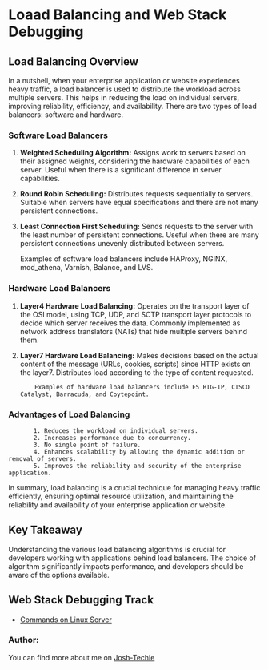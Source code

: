 
# Loaad Balancing and Web Stack Debugging

## Load Balancing Overview

In a nutshell, when your enterprise application or website experiences heavy traffic, a load balancer is used to distribute the workload across multiple servers. This helps in reducing the load on individual servers, improving reliability, efficiency, and availability. There are two types of load balancers: software and hardware.

### Software Load Balancers

1. **Weighted Scheduling Algorithm:**
   Assigns work to servers based on their assigned weights, considering the hardware capabilities of each server. Useful when there is a significant difference in server capabilities.

2. **Round Robin Scheduling:**
      Distributes requests sequentially to servers. Suitable when servers have equal specifications and there are not many persistent connections.

3. **Least Connection First Scheduling:**
         Sends requests to the server with the least number of persistent connections. Useful when there are many persistent connections unevenly distributed between servers.

	 Examples of software load balancers include HAProxy, NGINX, mod_athena, Varnish, Balance, and LVS.

### Hardware Load Balancers

1. **Layer4 Hardware Load Balancing:**
	    Operates on the transport layer of the OSI model, using TCP, UDP, and SCTP transport layer protocols to decide which server receives the data. Commonly implemented as network address translators (NATs) that hide multiple servers behind them.

2. **Layer7 Hardware Load Balancing:**
	       Makes decisions based on the actual content of the message (URLs, cookies, scripts) since HTTP exists on the layer7. Distributes load according to the type of content requested.

	       Examples of hardware load balancers include F5 BIG-IP, CISCO Catalyst, Barracuda, and Coytepoint.

### Advantages of Load Balancing

	       1. Reduces the workload on individual servers.
	       2. Increases performance due to concurrency.
	       3. No single point of failure.
	       4. Enhances scalability by allowing the dynamic addition or removal of servers.
	       5. Improves the reliability and security of the enterprise application.

In summary, load balancing is a crucial technique for managing heavy traffic efficiently, ensuring optimal resource utilization, and maintaining the reliability and availability of your enterprise application or website.

## Key Takeaway
Understanding the various load balancing algorithms is crucial for developers working with applications behind load balancers. The choice of algorithm significantly impacts performance, and developers should be aware of the options available.

## Web Stack Debugging Track

* [Commands on Linux Server ](https://www.youtube.com/watch?v=1_gqlbADaAw)

### Author:
You can find more about me on [Josh-Techie](https://github.com/Josh-techie)
